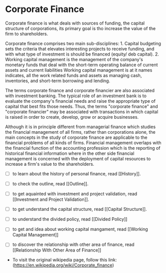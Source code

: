 # Corporate Finance

Corporate finance is what deals with sources of funding, the capital structure of corporations, its primary goal is tho increase the value of the firm to shareholders.

Corporate finance comprises two main sub-disciplines:
    1. Capital budgeting sets the criteria that elevates interesting projects to receive funding, and with what type of investment is should be financed (equity/ deb capital). 
    2. Working capital management is the management of the company's monetary funds that deal with the short-term operating balance of current assets and current liabilities Working capital management is at it names indicates, all the work related funds and assets as managing cash, inventories, and short-term borrowing and lending.

The terms corporate finance and corporate financier are also associated with investment banking. The typical role of an investment bank is to evaluate the company's financial needs and raise the appropriate type of capital that best fits those needs. Thus, the terms "corporate finance" and "corporate financier" may be associated with transactions in which capital is raised in order to create, develop, grow or acquire businesses. 

Although it is in principle different from managerial finance which studies the financial management of all firms, rather than corporations alone, the main concepts in the study of corporate finance are applicable to the financial problems of all kinds of firms. Financial management overlaps with the financial function of the accounting profession which is the reporting of historical financial information where in the other side financial management is concerned with the deployment of capital resources to increase a firm's value to the shareholders.


- [ ] to learn about the history of personal finance, read [[History]].
- [ ] to check the outline, read [[Outline]].
- [ ] to get aquainted with investment and project validation, read [[Investment and Project Validation]].
- [ ] to get understand the capital structure, read [[Capital Structure]].
- [ ] to understand the divided policy, read [[Divided Policy]]
- [ ] to get and idea about working capital mangament, read [[Working Capital Management]]
- [ ] to discover the relationship with other area of finance, read [[Relationship With Other Area of Finance]]


- To visit the original wikipedia page, follow this link: (https://en.wikipedia.org/wiki/Corporate_finance)


